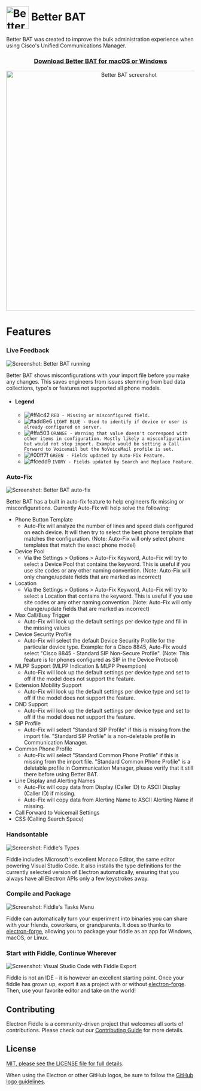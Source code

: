 # <img src="https://github.com/sieteunoseis/betterbat-public-releases/blob/master/images/logo.png" width="60px" align="center" alt="Better BAT icon"> Better BAT

Better BAT was created to improve the bulk administration experience when using Cisco's Unified Communications Manager.

<h3 align="center">
  <a href="https://github.com/sieteunoseis/betterbat-public-releases/releases/latest">
  Download Better BAT for macOS or Windows
  </a>
</h3>

<p align="center">
<img src="https://github.com/sieteunoseis/betterbat-public-releases/blob/master/images/better-bat-social-preview.png" width="640px" alt="Better BAT screenshot">
</p>

# Features

### Live Feedback

![Screenshot: Better BAT running](https://github.com/sieteunoseis/betterbat-public-releases/blob/master/images/live-feedback.png)

Better BAT shows misconfigurations with your import file before you make any changes. This saves engineers from issues stemming from bad data collections, typo's or features not supported all phone models.

* #### Legend
  - ![#ff4c42](https://via.placeholder.com/15/ff4c42/000000?text=+) `RED - Missing or misconfigured field.`
  - ![#add8e6](https://via.placeholder.com/15/add8e6/000000?text=+) `LIGHT BLUE - Used to identify if device or user is already configured on server.`
  - ![#ffa503](https://via.placeholder.com/15/ffa503/000000?text=+) `ORANGE - Warning that value doesn't correspond with other items in configuration. Mostly likely a misconfiguration but would not stop import. Example would be setting a Call Forward to Voicemail but the NoVoiceMail profile is set.`
  - ![#00ff7f](https://via.placeholder.com/15/00ff7f/000000?text=+) `GREEN - Fields updated by Auto-Fix Feature.`
  - ![#fcedd9](https://via.placeholder.com/15/fcedd9/000000?text=+) `IVORY - Fields updated by Search and Replace Feature.`
  
### Auto-Fix

![Screenshot: Better BAT auto-fix](https://github.com/sieteunoseis/betterbat-public-releases/blob/master/images/auto-fix.png)

Better BAT has a built in auto-fix feature to help engineers fix missing or misconfigurations. Currently Auto-Fix will help solve the following:

* Phone Button Template
  * Auto-Fix will analyze the number of lines and speed dials configured on each device. It will then try to select the best phone template that matches the configuration. (Note: Auto-Fix will only select phone templates that match the exact phone model)
* Device Pool
  * Via the Settings > Options > Auto-Fix Keyword, Auto-Fix will try to select a Device Pool that contains the keyword. This is useful if you use site codes or any other naming convention. (Note: Auto-Fix will only change/update fields that are marked as incorrect)
* Location
  * Via the Settings > Options > Auto-Fix Keyword, Auto-Fix will try to select a Location that contains the keyword. This is useful if you use site codes or any other naming convention. (Note: Auto-Fix will only change/update fields that are marked as incorrect)
* Max Call/Busy Trigger
  * Auto-Fix will look up the default settings per device type and fill in the missing values
* Device Security Profile
  * Auto-Fix will select the default Device Security Profile for the particular device type. Example: for a Cisco 8845, Auto-Fix would select "Cisco 8845 - Standard SIP Non-Secure Profile". (Note: This feature is for phones configured as SIP in the Device Protocol)
* MLPP Support (MLPP Indication & MLPP Preemption)
  * Auto-Fix will look up the default settings per device type and set to off if the model does not support the feature.
* Extension Mobility Support
  * Auto-Fix will look up the default settings per device type and set to off if the model does not support the feature.
* DND Support
  * Auto-Fix will look up the default settings per device type and set to off if the model does not support the feature.
* SIP Profile
  * Auto-Fix will select "Standard SIP Profile" if this is missing from the import file. "Standard SIP Profile" is a non-deletable profile in Communication Manager.
* Common Phone Profile
  * Auto-Fix will select "Standard Common Phone Profile" if this is missing from the import file. "Standard Common Phone Profile" is a deletable profile in Communication Manager, please verify that it still there before using Better BAT.
* Line Display and Alerting Names
  * Auto-Fix will copy data from Display (Caller ID) to ASCII Display (Caller ID) if missing.
  * Auto-Fix will copy data from Alerting Name to ASCII Alerting Name if missing.
* Call Forward to Voicemail Settings
* CSS (Calling Search Space)

### Handsontable

![Screenshot: Fiddle's Types](https://user-images.githubusercontent.com/1426799/43874324-10e46eae-9b40-11e8-962b-8c793d73c259.png)

Fiddle includes Microsoft's excellent Monaco Editor, the same editor powering
Visual Studio Code. It also installs the type definitions for the currently
selected version of Electron automatically, ensuring that you always have
all Electron APIs only a few keystrokes away.

### Compile and Package

![Screenshot: Fiddle's Tasks Menu](https://user-images.githubusercontent.com/1426799/52155857-c0bb4300-2639-11e9-8776-e05dc528439c.png)

Fiddle can automatically turn your experiment into binaries you can share with
your friends, coworkers, or grandparents. It does so thanks to
[electron-forge][electron-forge], allowing you to package your fiddle as an
app for Windows, macOS, or Linux.

### Start with Fiddle, Continue Wherever

![Screenshot: Visual Studio Code with Fiddle Export](https://user-images.githubusercontent.com/1426799/43874411-9cfd5946-9b40-11e8-8797-dd4138e31933.png)

Fiddle is not an IDE – it is however an excellent starting point. Once your
fiddle has grown up, export it as a project with or without
[electron-forge][electron-forge]. Then, use your favorite editor and take on
the world!

## Contributing

Electron Fiddle is a community-driven project that welcomes all sorts of contributions. Please check out our [Contributing Guide](https://github.com/electron/fiddle/blob/master/CONTRIBUTING.md) for more details.

## License

[MIT, please see the LICENSE file for full details](https://github.com/electron/fiddle/blob/master/LICENSE.md).

When using the Electron or other GitHub logos, be sure to follow the [GitHub
logo guidelines](https://github.com/logos).

[BrowserView]: https://electronjs.org/docs/api/browser-view
[desktopCapturer]: https://electronjs.org/docs/api/desktop-capturer
[electron-forge]:  https://electronforge.io/
